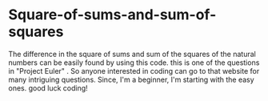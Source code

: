 # Square-of-sums-and-sum-of-squares
The difference in the square of sums and sum of the squares of the natural numbers can be easily found by using this code.
this is one of the questions in "Project Euler" . So anyone interested in coding can go to that website for many intriguing questions. Since, I'm a beginner, I'm starting with the easy ones.
good luck coding! 
